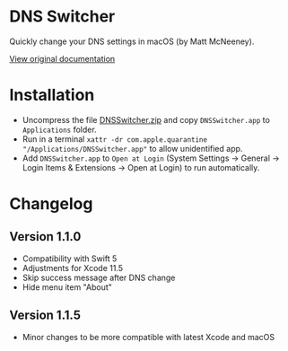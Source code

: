 # DNS Switcher
Quickly change your DNS settings in macOS (by Matt McNeeney).

[View original documentation](http://mattmcneeney.github.io/DNSSwitcher/)

# Installation
- Uncompress the file [DNSSwitcher.zip](DNSSwitcher.zip) and copy ```DNSSwitcher.app``` to ```Applications``` folder.
- Run in a terminal ```xattr -dr com.apple.quarantine "/Applications/DNSSwitcher.app"``` to allow unidentified app.
- Add ```DNSSwitcher.app``` to ```Open at Login``` (System Settings -> General ->  Login Items & Extensions -> Open at Login) to run automatically.

# Changelog
## Version 1.1.0
- Compatibility with Swift 5
- Adjustments for Xcode 11.5
- Skip success message after DNS change
- Hide menu item "About"
## Version 1.1.5
- Minor changes to be more compatible with latest Xcode and macOS
